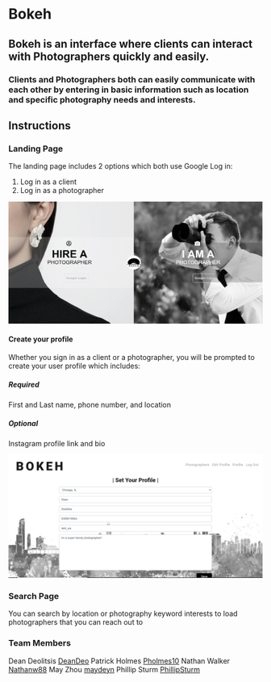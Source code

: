 # Bokeh





## Bokeh is an interface where clients can interact with Photographers quickly and easily.

### Clients and Photographers both can easily communicate with each other by entering in basic information such as location and specific photography needs and interests.


## Instructions

### Landing Page

The landing page includes 2 options which both use Google Log in:
  1. Log in as a client
  2. Log in as a photographer
  
 ![Login](client/src/components/Landingpage.PNG)
  
 #### Create your profile 
  
  Whether you sign in as a client or a photographer, you will be prompted to create your user profile which includes:
  
  ##### Required 
  
  First and Last name, phone number, and location
  ##### Optional
  
  Instagram profile link and bio
  
  
  ![Profilepage](client/src/components/Profilepage.PNG)
  
  ### Search Page
  
  You can search by location or photography keyword interests to load photographers that you can reach out to
  
  
  
  ### Team Members
  
  Dean Deolitsis [DeanDeo](https://github.com/DeanDeo)
  Patrick Holmes [Pholmes10](https://github.com/pholmes10)
  Nathan Walker  [Nathanw88](https://github.com/nathanw88)
  May Zhou       [maydeyn](https://github.com/maydeyn)
  Phillip Sturm  [PhillipSturm](https://github.com/PhillipSturm)
  
  
  
  
  
  
  
  
  

